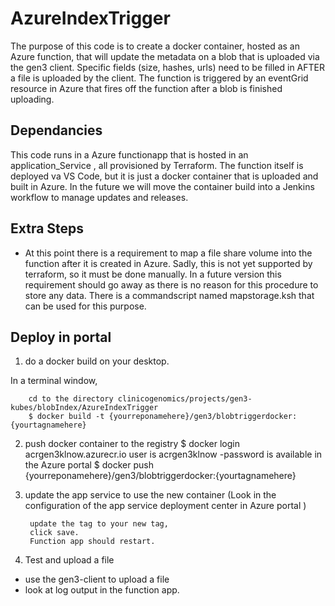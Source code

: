 # AzureIndexTrigger

The purpose of this code is to create a docker container, hosted as an Azure function, that will update the metadata
on a blob that is uploaded via the gen3 client. Specific fields (size, hashes, urls) need to be filled in AFTER a file
is uploaded by the client.  The function is triggered by an eventGrid resource in Azure that fires off the function
after a blob is finished uploading.

## Dependancies
This code runs in a Azure functionapp that is hosted in an application_Service , all provisioned by Terraform.  The function itself is deployed va VS Code, but it is just a docker container that is uploaded and built in Azure.  In the future we will move the container build into a Jenkins workflow to manage updates and releases.

## Extra Steps
-  At this point there is a requirement to map a file share volume into the function after it is created in Azure.  Sadly, this is not yet supported by terraform, so it must be done manually.  In a future version this requirement should go away as there is no reason for this procedure to store any data.  There is a commandscript named mapstorage.ksh that can be used for this purpose.

## Deploy in portal
1. do a docker build on your desktop.

  In a terminal window,

        cd to the directory clinicogenomics/projects/gen3-kubes/blobIndex/AzureIndexTrigger
        $ docker build -t {yourreponamehere}/gen3/blobtriggerdocker:{yourtagnamehere}

2. push docker container to the registry
        $ docker login acrgen3klnow.azurecr.io
        user is acrgen3klnow
        -password is available in the Azure portal
        $ docker push {yourreponamehere}/gen3/blobtriggerdocker:{yourtagnamehere}

3. update the app service to use the new container
    (Look in the configuration of the app service deployment center in Azure portal )

        update the tag to your new tag,
        click save.
        Function app should restart.

4. Test and upload a file
  - use the gen3-client to upload a file
  - look at log output in the function app.
